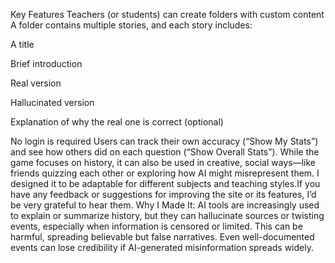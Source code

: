 Key Features
Teachers (or students) can create folders with custom content
A folder contains multiple stories, and each story includes:


A title


Brief introduction


Real version 


Hallucinated version 


Explanation of why the real one is correct (optional)


No login is required
Users can track their own accuracy (“Show My Stats”) and see how others did on each question (“Show Overall Stats”).
While the game focuses on history, it can also be used in creative, social ways—like friends quizzing each other or exploring how AI might misrepresent them. I designed it to be adaptable for different subjects and teaching styles.If you have any feedback or suggestions for improving the site or its features, I’d be very grateful to hear them.
Why I Made It:
AI tools are increasingly used to explain or summarize history, but they can hallucinate sources or twisting events, especially when information is censored or limited. This can be harmful, spreading believable but false narratives. Even well-documented events can lose credibility if AI-generated misinformation spreads widely.

